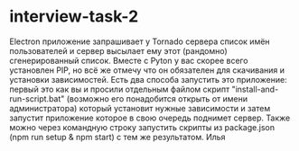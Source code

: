 # interview-task-2
Electron приложение запрашивает у Tornado сервера список имён пользователей и сервер высылает ему этот (рандомно) сгенерированный список. 
Вместе с Pyton у вас скорее всего установлен PIP, но всё же отмечу что он обязателен для скачивания и установки зависимостей.
Есть два способа запустить это приложение: первый это как вы и просили отдельным файлом скрипт "install-and-run-script.bat" (возможно его понадобится открыть от имени администратора)
который установит нужные зависимости и затем запустит приложение которое в свою очередь поднимет сервер. Также можно через командную строку запустить скрипты из 
package.json (npm run setup & npm start) с тем же результатом.
Илья
